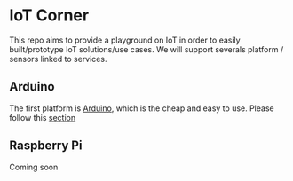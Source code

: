 # IoT Corner
This repo aims to provide a playground on IoT in order to easily built/prototype IoT solutions/use cases.
We will support severals platform / sensors linked to services.

## Arduino
The first platform is [Arduino](https://www.arduino.cc/), which is the cheap and easy to use.
Please follow this [section](./arduino/README.md)

## Raspberry Pi
Coming soon